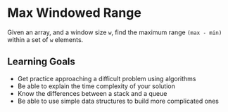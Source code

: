 # Max Windowed Range

Given an array, and a window size `w`, find the maximum range `(max - min)` within a set of `w` elements.

## Learning Goals

- Get practice approaching a difficult problem using algorithms
- Be able to explain the time complexity of your solution
- Know the differences between a stack and a queue
- Be able to use simple data structures to build more complicated ones
